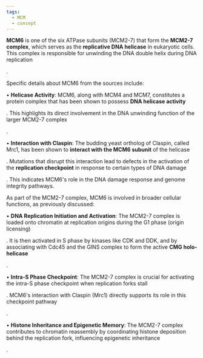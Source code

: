 ```yaml
---
tags:
  - MCM
  - concept
---
```

**MCM6** is one of the six ATPase subunits (MCM2-7) that form the **MCM2-7 complex**, which serves as the **replicative DNA helicase** in eukaryotic cells. This complex is responsible for unwinding the DNA double helix during DNA replication

.

Specific details about MCM6 from the sources include:

• **Helicase Activity**: MCM6, along with MCM4 and MCM7, constitutes a protein complex that has been shown to possess **DNA helicase activity**

. This highlights its direct involvement in the DNA unwinding function of the larger MCM2-7 complex

.

• **Interaction with Claspin**: The budding yeast ortholog of Claspin, called Mrc1, has been shown to **interact with the MCM6 subunit** of the helicase

. Mutations that disrupt this interaction lead to defects in the activation of the **replication checkpoint** in response to certain types of DNA damage

. This indicates MCM6's role in the DNA damage response and genome integrity pathways.

As part of the MCM2-7 complex, MCM6 is involved in broader cellular functions, as previously discussed:

• **DNA Replication Initiation and Activation**: The MCM2-7 complex is loaded onto chromatin at replication origins during the G1 phase (origin licensing)

. It is then activated in S phase by kinases like CDK and DDK, and by associating with Cdc45 and the GINS complex to form the active **CMG holo-helicase**

.

• **Intra-S Phase Checkpoint**: The MCM2-7 complex is crucial for activating the intra-S phase checkpoint when replication forks stall

. MCM6's interaction with Claspin (Mrc1) directly supports its role in this checkpoint pathway

.

• **Histone Inheritance and Epigenetic Memory**: The MCM2-7 complex contributes to chromatin reassembly by coordinating histone deposition behind the replication fork, influencing epigenetic inheritance

.